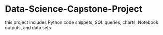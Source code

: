 # Data-Science-Capstone-Project
this project includes Python code snippets, SQL queries, charts, Notebook outputs, and data sets 
